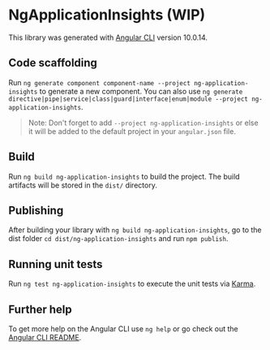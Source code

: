 # NgApplicationInsights (WIP)

This library was generated with [Angular CLI](https://github.com/angular/angular-cli) version 10.0.14.

## Code scaffolding

Run `ng generate component component-name --project ng-application-insights` to generate a new component. You can also use `ng generate directive|pipe|service|class|guard|interface|enum|module --project ng-application-insights`.
> Note: Don't forget to add `--project ng-application-insights` or else it will be added to the default project in your `angular.json` file. 

## Build

Run `ng build ng-application-insights` to build the project. The build artifacts will be stored in the `dist/` directory.

## Publishing

After building your library with `ng build ng-application-insights`, go to the dist folder `cd dist/ng-application-insights` and run `npm publish`.

## Running unit tests

Run `ng test ng-application-insights` to execute the unit tests via [Karma](https://karma-runner.github.io).

## Further help

To get more help on the Angular CLI use `ng help` or go check out the [Angular CLI README](https://github.com/angular/angular-cli/blob/master/README.md).
